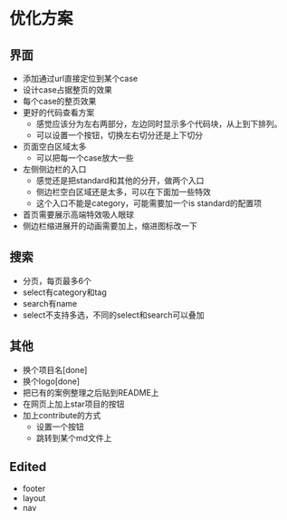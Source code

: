 # 优化方案

## 界面

- 添加通过url直接定位到某个case
- 设计case占据整页的效果
- 每个case的整页效果
- 更好的代码查看方案
  - 感觉应该分为左右两部分，左边同时显示多个代码块，从上到下排列。
  - 可以设置一个按钮，切换左右切分还是上下切分
- 页面空白区域太多
  - 可以把每一个case放大一些
- 左侧侧边栏的入口
  - 感觉还是把standard和其他的分开，做两个入口
  - 侧边栏空白区域还是太多，可以在下面加一些特效
  - 这个入口不能是category，可能需要加一个is standard的配置项
- 首页需要展示高端特效吸人眼球
- 侧边栏缩进展开的动画需要加上，缩进图标改一下

## 搜索

- 分页，每页最多6个
- select有category和tag
- search有name
- select不支持多选，不同的select和search可以叠加

## 其他

- 换个项目名[done]
- 换个logo[done]
- 把已有的案例整理之后贴到README上
- 在网页上加上star项目的按钮
- 加上contribute的方式
  - 设置一个按钮
  - 跳转到某个md文件上

## Edited

- footer
- layout
- nav
